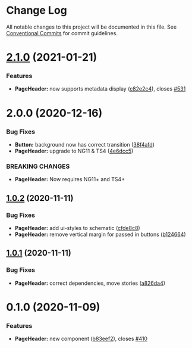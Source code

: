 # Change Log

All notable changes to this project will be documented in this file.
See [Conventional Commits](https://conventionalcommits.org) for commit guidelines.

# [2.1.0](https://github.com/GetTerminus/terminus-oss/compare/@terminus/ui-page-header@2.0.0...@terminus/ui-page-header@2.1.0) (2021-01-21)


### Features

* **PageHeader:** now supports metadata display ([c82e2c4](https://github.com/GetTerminus/terminus-oss/commit/c82e2c455349672009e4f96c8bed346bebcf4618)), closes [#531](https://github.com/GetTerminus/terminus-oss/issues/531)





# 2.0.0 (2020-12-16)


### Bug Fixes

* **Button:** background now has correct transition ([38f4afd](https://github.com/GetTerminus/terminus-oss/commit/38f4afd779813eab15ceea23b760ff5e6940c7bc))
* **PageHeader:** upgrade to NG11 & TS4 ([4e6dcc5](https://github.com/GetTerminus/terminus-oss/commit/4e6dcc562749c2f34e717dde7e23c179186e9018))


### BREAKING CHANGES

* **PageHeader:** Now requires NG11+ and TS4+





## [1.0.2](https://github.com/GetTerminus/terminus-oss/compare/@terminus/ui-page-header@1.0.1...@terminus/ui-page-header@1.0.2) (2020-11-11)


### Bug Fixes

* **PageHeader:** add ui-styles to schematic ([cfde8c8](https://github.com/GetTerminus/terminus-oss/commit/cfde8c80f7ebe5b0712324c8ea59958f0cb9ee01))
* **PageHeader:** remove vertical margin for passed in buttons ([b124664](https://github.com/GetTerminus/terminus-oss/commit/b12466476c2a1e1c1d817621f3743d77ca6b4939))





## [1.0.1](https://github.com/GetTerminus/terminus-oss/compare/@terminus/ui-page-header@0.1.0...@terminus/ui-page-header@1.0.1) (2020-11-11)


### Bug Fixes

* **PageHeader:** correct dependencies, move stories ([a826da4](https://github.com/GetTerminus/terminus-oss/commit/a826da44eae0c6058c4cefefa1eb40b863c1a889))





# 0.1.0 (2020-11-09)


### Features

* **PageHeader:** new component ([b83eef2](https://github.com/GetTerminus/terminus-oss/commit/b83eef2c256fd56dda3229cf146a5b969f830101)), closes [#410](https://github.com/GetTerminus/terminus-oss/issues/410)
